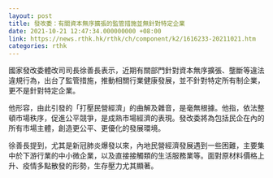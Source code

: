 ```yaml
---
layout: post
title: 發改委：有關資本無序擴張的監管措施並無針對特定企業
date: 2021-10-21 12:47:34.000000000 +08:00
link: https://news.rthk.hk/rthk/ch/component/k2/1616233-20211021.htm
categories: rthk
---
```


國家發改委體改司司長徐善長表示，近期有關部門針對資本無序擴張、壟斷等違法違規行為，出台了監管措施，推動相關行業健康發展，並不針對特定所有制企業，更不是針對特定企業。

他形容，由此引發的「打壓民營經濟」的曲解及雜音，是毫無根據。他指，依法整頓市場秩序，促進公平競爭，是成熟市場經濟的表現。發改委將為包括民企在內的所有市場主體，創造更公平、更優化的發展環境。

徐善長提到，尤其是新冠肺炎爆發以來，內地民營經濟發展遇到一些困難，主要集中於下游行業的中小微企業，以及直接接觸類的生活服務業等。面對原材料價格上升、疫情多點散發的形勢，生存壓力尤其顯著。
